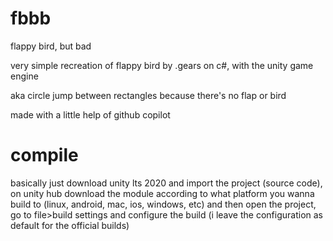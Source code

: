 # fbbb
flappy bird, but bad

very simple recreation of flappy bird by .gears on c#, with the unity game engine

aka circle jump between rectangles because there's no flap or bird

made with a little help of github copilot

# compile

basically just download unity lts 2020 and import the project (source code), on unity hub download the module according to what platform you wanna build to (linux, android, mac, ios, windows, etc) and then open the project, go to file>build settings and configure the build (i leave the configuration as default for the official builds)
